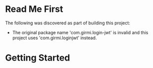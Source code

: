 # Read Me First
The following was discovered as part of building this project:

* The original package name 'com.girmi.login-jwt' is invalid and this project uses 'com.girmi.loginjwt' instead.

# Getting Started

